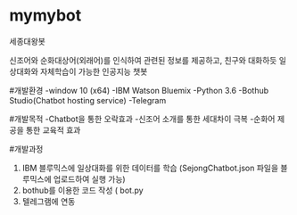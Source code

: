 # mymybot
세종대왕봇

신조어와 순화대상어(외래어)를 인식하여 관련된 정보를 제공하고, 친구와 대화하듯 일상대화와 자체학습이 가능한 인공지능 챗봇

#개발환경
-window 10 (x64)
-IBM Watson Bluemix
-Python 3.6
-Bothub Studio(Chatbot hosting service)
-Telegram

#개발목적 
-Chatbot을 통한 오락효과
-신조어 소개를 통한 세대차이 극복
-순화어 제공을 통한 교육적 효과

#개발과정

1. IBM 블루믹스에 일상대화를 위한 데이터를 학습 (SejongChatbot.json 파일을 블루믹스에 업로드하여 실행 가능)
2. bothub를 이용한 코드 작성 ( bot.py  
3. 텔레그램에 연동
